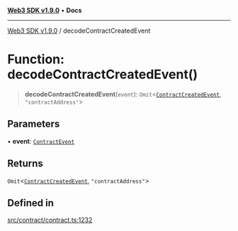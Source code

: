 [**Web3 SDK v1.9.0**](../README.md) • **Docs**

***

[Web3 SDK v1.9.0](../globals.md) / decodeContractCreatedEvent

# Function: decodeContractCreatedEvent()

> **decodeContractCreatedEvent**(`event`): `Omit`\<[`ContractCreatedEvent`](../type-aliases/ContractCreatedEvent.md), `"contractAddress"`\>

## Parameters

• **event**: [`ContractEvent`](../namespaces/node/interfaces/ContractEvent.md)

## Returns

`Omit`\<[`ContractCreatedEvent`](../type-aliases/ContractCreatedEvent.md), `"contractAddress"`\>

## Defined in

[src/contract/contract.ts:1232](https://github.com/Mystic-Nayy/alephium-web3/blob/ee41f5e0e7d7fb0b155fe62f05b2ac03772895ca/packages/web3/src/contract/contract.ts#L1232)
